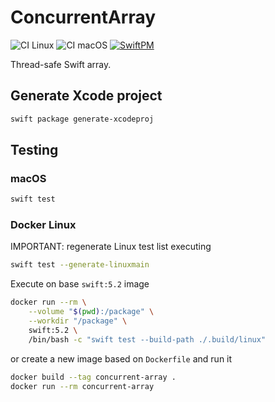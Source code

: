 # ConcurrentArray

![CI Linux](https://github.com/horothesun/ConcurrentArray/workflows/CI%20Linux/badge.svg)
![CI macOS](https://github.com/horothesun/ConcurrentArray/workflows/CI%20macOS/badge.svg)
[![SwiftPM](https://img.shields.io/badge/SwiftPM-Compatible-brightgreen.svg)](https://swift.org/package-manager/)

Thread-safe Swift array.

## Generate Xcode project

```bash
swift package generate-xcodeproj
```

## Testing

### macOS

```bash
swift test
```

### Docker Linux

IMPORTANT: regenerate Linux test list executing

```bash
swift test --generate-linuxmain
```

Execute on base `swift:5.2` image

```bash
docker run --rm \
    --volume "$(pwd):/package" \
    --workdir "/package" \
    swift:5.2 \
    /bin/bash -c "swift test --build-path ./.build/linux"
```

or create a new image based on `Dockerfile` and run it

```bash
docker build --tag concurrent-array .
docker run --rm concurrent-array
```
